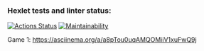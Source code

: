 ### Hexlet tests and linter status:
[![Actions Status](https://github.com/disscate/python-project-49/workflows/hexlet-check/badge.svg)](https://github.com/disscate/python-project-49/actions)
[![Maintainability](https://api.codeclimate.com/v1/badges/384781d62be6cc8c362c/maintainability)](https://codeclimate.com/github/disscate/python-project-49/maintainability)

Game 1:
https://asciinema.org/a/a8pTou0uqAMQOMiiV1xuFwQ9j
